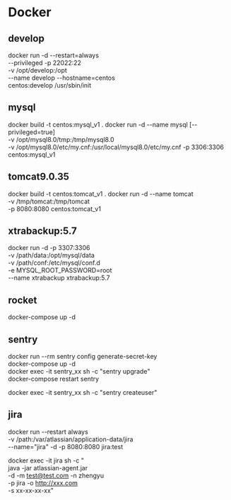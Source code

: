 # Docker

## develop
docker run -d --restart=always \
--privileged -p 22022:22 \
-v /opt/develop:/opt \
--name develop --hostname=centos \
centos:develop /usr/sbin/init

## mysql
docker build -t centos:mysql_v1 .
docker run -d --name mysql [--privileged=true] \
-v /opt/mysql8.0/tmp:/tmp/mysql8.0 \
-v /opt/mysql8.0/etc/my.cnf:/usr/local/mysql8.0/etc/my.cnf
-p 3306:3306 centos:mysql_v1

## tomcat9.0.35
docker build -t centos:tomcat_v1 .
docker run -d --name tomcat \
-v /tmp/tomcat:/tmp/tomcat \
-p 8080:8080 centos:tomcat_v1

## xtrabackup:5.7
docker run -d -p 3307:3306 \
-v /path/data:/opt/mysql/data \
-v /path/conf:/etc/mysql/conf.d \
-e MYSQL_ROOT_PASSWORD=root \
--name xtrabackup xtrabackup:5.7

## rocket
docker-compose up -d

## sentry
docker run --rm sentry config generate-secret-key \
docker-compose up -d \
docker exec -it sentry_xx sh -c "sentry upgrade" \
docker-compose restart sentry 

docker exec -it sentry_xx sh -c "sentry createuser" 

## jira
docker run --restart always \
-v /path:/var/atlassian/application-data/jira \
--name="jira" -d -p 8080:8080 jira:test

docker exec -it jira sh -c " \
java -jar atlassian-agent.jar \
-d -m test@test.com -n zhengyu \
-p jira -o http://xxx.com \
-s xx-xx-xx-xx"
